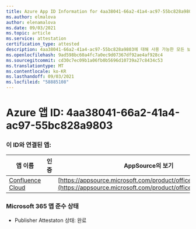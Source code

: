 ```yaml
---
title: Azure App ID Information for 4aa38041-66a2-41a4-ac97-55bc828a9803
ms.author: elmalova
author: elenamalova
ms.date: 09/03/2021
ms.topic: article
ms.service: attestation
certification_type: attested
description: 4aa38041-66a2-41a4-ac97-55bc828a9803에 대해 사용 가능한 모든 보안 및 규정 준수 정보입니다.
ms.openlocfilehash: 9ad598bc60a4fc7a0ec9d07367df92ae4af928c4
ms.sourcegitcommit: cd30c7ec09b1a06fb0b5696d10739a27c8434c53
ms.translationtype: MT
ms.contentlocale: ko-KR
ms.lasthandoff: 09/03/2021
ms.locfileid: "58885108"
---
```

# <a name="azure-app-id-4aa38041-66a2-41a4-ac97-55bc828a9803"></a>Azure 앱 ID: 4aa38041-66a2-41a4-ac97-55bc828a9803


### <a name="apps-associated-with-this-id"></a>이 ID와 연결된 앱:
| **앱 이름** | **인증** | **AppSource의 보기** |
|--------------|---------------|-----------------------|
| [Confluence Cloud](https://docs.microsoft.com/microsoft-365-app-certification/forward/WA200003113) |  | [https://appsource.microsoft.com/product/office/WA200003113](https://appsource.microsoft.com/product/office/WA200003113) |

### <a name="microsoft-365-app-compliance-status"></a>Microsoft 365 앱 준수 상태
- Publisher Attestaton 상태: 완료
